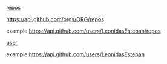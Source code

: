 [repos](https://docs.github.com/en/rest/repos/repos#list-organization-repositories)

https://api.github.com/orgs/ORG/repos

example
https://api.github.com/users/LeonidasEsteban/repos

[user](https://docs.github.com/en/rest/users/users)

example
https://api.github.com/users/LeonidasEsteban
